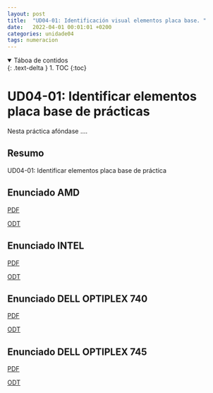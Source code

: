 ```yaml
---
layout: post
title:  "UD04-01: Identificación visual elementos placa base. "
date:   2022-04-01 00:01:01 +0200
categories: unidade04
tags: numeracion 
---
```


<details open markdown="block">
  <summary>
    Táboa de contidos
  </summary>
  {: .text-delta }
1. TOC
{:toc}
</details> 



# UD04-01: Identificar elementos placa base de prácticas

Nesta práctica afóndase  ....
## Resumo 
UD04-01: Identificar elementos placa base de práctica

## Enunciado AMD
[PDF]({{site.baseurl}}/unidade04/t01-placa-base/t01-elementos-placa-base-CoolerMaster-AMD.pdf)

[ODT]({{site.baseurl}}unidade04/t01-placa-base/t01-elementos-placa-base-CoolerMaster-AMD.odt)

## Enunciado INTEL
[PDF]({{site.baseurl}}/unidade04/t01-placa-base/t01-elementos-placa-base-CoolerMaster-Intel.pdf)

[ODT]({{site.baseurl}}unidade04/t01-placa-base/t01-elementos-placa-base-CoolerMaster-Intel.odt)


## Enunciado DELL OPTIPLEX 740

[PDF]({{site.baseurl}}/unidade04/t01-placa-base/t01-elementos-placa-base-DELL-OptiPlex-740.pdf)

[ODT]({{site.baseurl}}unidade04/t01-placa-base/t01-elementos-placa-base-DELL-OptiPlex-740.odt)

## Enunciado DELL OPTIPLEX 745
 [PDF]({{site.baseurl}}unidade04/t01-placa-base/t01-elementos-placa-base-DELL-OptiPlex-745.pdf)

[ODT]({{site.baseurl}}unidade04/t01-placa-base/t01-elementos-placa-base-DELL-OptiPlex-745.odt)
